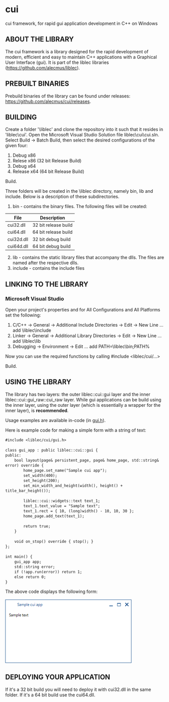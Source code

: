 # cui
cui framework, for rapid gui application development in C++ on Windows

## ABOUT THE LIBRARY
The cui framework is a library designed for the rapid development of modern, efficient and easy to maintain C++ applications with a Graphical User Interface (gui). It is part of the liblec libraries (https://github.com/alecmus/liblec).

## PREBUILT BINARIES
Prebuild binaries of the library can be found under releases: https://github.com/alecmus/cui/releases.

## BUILDING
Create a folder '\liblec' and clone the repository into it such that it resides in 'liblec\cui'. Open the Microsoft Visual Studio Solution file liblec\cui\cui.sln. Select Build -> Batch Build, then select the desired configurations of the given four:
1. Debug x86
2. Relese x86 (32 bit Release Build)
3. Debug x64
4. Release x64 (64 bit Release Build)

Build.

Three folders will be created in the \liblec directory, namely bin, lib and include. Below is a description of these subdirectories.

1. bin - contains the binary files. The following files will be created:

File            | Description
--------------- | ------------------------------------
cui32.dll    | 32 bit release build
cui64.dll    | 64 bit release build
cui32d.dll   | 32 bit debug build
cui64d.dll   | 64 bit debug build

2. lib - contains the static library files that accompany the dlls. The files are named after the respective dlls.
3. include - contains the include files

## LINKING TO THE LIBRARY

### Microsoft Visual Studio
Open your project's properties and for All Configurations and All Platforms set the following:
1. C/C++ -> General -> Additional Include Directories -> Edit -> New Line ... add \liblec\include
2. Linker -> General -> Additional Library Directories -> Edit -> New Line ... add \liblec\lib
3. Debugging -> Environment -> Edit ... add PATH=\liblec\bin;PATH%

Now you can use the required functions by calling #include <liblec/cui/...>

Build.

## USING THE LIBRARY
The library has two layers: the outer liblec::cui::gui layer and the inner liblec::cui::gui_raw::cui_raw layer. While gui applications can be build using the inner layer, using the outer layer (which is essentially a wrapper for the inner layer), is <b>recommended</b>.

Usage examples are available in-code (in [gui.h](https://github.com/alecmus/cui/blob/master/gui.h)).

Here is example code for making a simple form with a string of text:

```
#include <liblec/cui/gui.h>

class gui_app : public liblec::cui::gui {
public:
    bool layout(page& persistent_page, page& home_page, std::string& error) override {
        home_page.set_name("Sample cui app");
        set_width(400);
        set_height(200);
        set_min_width_and_height(width(), height() + title_bar_height());

        liblec::cui::widgets::text text_1;
        text_1.text_value = "Sample text";
        text_1.rect = { 10, (long)width() - 10, 10, 30 };
        home_page.add_text(text_1);

        return true;
    }

    void on_stop() override { stop(); }
};

int main() {
    gui_app app;
    std::string error;
    if (!app.run(error)) return 1;
    else return 0;
}
```

The above code displays the following form:<br/><br/>
![](https://github.com/alecmus/files/blob/master/liblec/cui/screenshots/cui_1.0.0_screenshot_01.PNG?raw=true)

## DEPLOYING YOUR APPLICATION
If it's a 32 bit build you will need to deploy it with cui32.dll in the same folder. If it's a 64 bit build use the cui64.dll.
